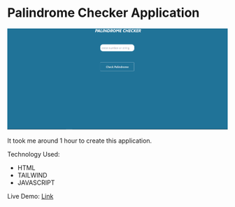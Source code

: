 # Palindrome Checker Application

![thumbnail](./Thumbnail.PNG)

It took me around 1 hour to create this application.

Technology Used:
- HTML
- TAILWIND
- JAVASCRIPT


Live Demo: [Link](https://palindromee-checker.netlify.app/)